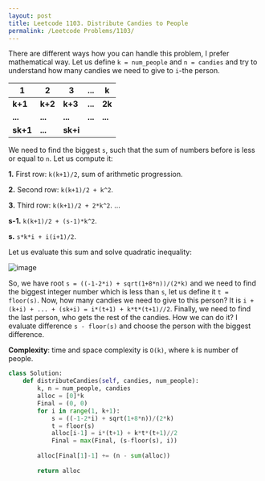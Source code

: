 ```yaml
---
layout: post
title: Leetcode 1103. Distribute Candies to People
permalink: /Leetcode Problems/1103/
---
```


There are different ways how you can handle this problem, I prefer mathematical way. Let us define `k = num_people` and `n = candies` and try to understand how many candies we need to give to `i`-the person.  

| 1    | 2   | 3    | ... | k   |
|------|-----|------|-----|-----|
| **k+1**  | **k+2** | **k+3**  | **...** | **2k**  |
| **...**  | **...** | **...**  | **...** | **...** |
| **sk+1** | **...** | **sk+i** |     |     |

We need to find the biggest `s`, such that the sum of numbers before is less or equal to `n`. Let us compute it:

**1.** First row: `k(k+1)/2`, sum of arithmetic progression.

**2.** Second row: `k(k+1)/2 + k^2`.

**3.** Third row:  `k(k+1)/2 + 2*k^2`.
...

**s-1.** `k(k+1)/2 + (s-1)*k^2`.

**s.** `s*k*i + i(i+1)/2`.

Let us evaluate this sum and solve quadratic inequality:

![image](https://assets.leetcode.com/users/images/d526bc75-9a24-4903-a81f-361ab34dda1b_1597655950.5398853.png)


So, we have root `s = ((-1-2*i) + sqrt(1+8*n))/(2*k)` and we need to find the biggest integer number which is less than `s`, let us define it `t = floor(s)`.
Now, how many candies we need to give to this person? It is `i + (k+i) + ... + (sk+i) = i*(t+1) + k*t*(t+1)//2`. Finally, we need to find the last person, who gets the rest of the candies. How we can do it? I evaluate difference `s - floor(s)` and choose the person with the biggest difference.

**Complexity**: time and space complexity is `O(k)`, where `k` is number of people. 


```python
class Solution:
    def distributeCandies(self, candies, num_people):
        k, n = num_people, candies
        alloc = [0]*k
        Final = (0, 0)
        for i in range(1, k+1):
            s = ((-1-2*i) + sqrt(1+8*n))/(2*k)
            t = floor(s)
            alloc[i-1] = i*(t+1) + k*t*(t+1)//2
            Final = max(Final, (s-floor(s), i)) 
            
        alloc[Final[1]-1] += (n - sum(alloc))
            
        return alloc
```